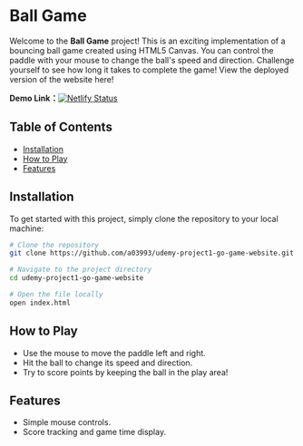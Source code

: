# Ball Game

Welcome to the **Ball Game** project! This is an exciting implementation of a bouncing ball game created using HTML5 Canvas. You can control the paddle with your mouse to change the ball's speed and direction. Challenge yourself to see how long it takes to complete the game!
View the deployed version of the website here!

**Demo Link：**[![Netlify Status](https://api.netlify.com/api/v1/badges/76ac300f-74cd-47ec-a33b-846ecab363f0/deploy-status)](https://ball-game-2024.netlify.app/)

## Table of Contents

- [Installation](#installation)
- [How to Play](#how-to-play)
- [Features](#features)

## Installation

To get started with this project, simply clone the repository to your local machine:

```bash
# Clone the repository
git clone https://github.com/a03993/udemy-project1-go-game-website.git

# Navigate to the project directory
cd udemy-project1-go-game-website

# Open the file locally
open index.html
```

## How to Play

- Use the mouse to move the paddle left and right.
- Hit the ball to change its speed and direction.
- Try to score points by keeping the ball in the play area!

## Features
- Simple mouse controls.
- Score tracking and game time display.
